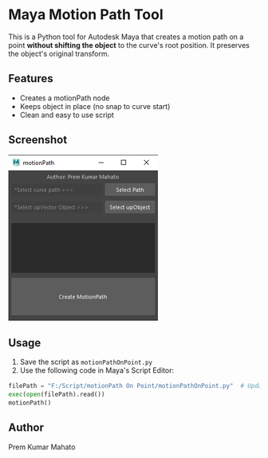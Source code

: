 # Maya Motion Path Tool

This is a Python tool for Autodesk Maya that creates a motion path on a point **without shifting the object** to the curve's root position. It preserves the object's original transform.

## Features

- Creates a motionPath node
- Keeps object in place (no snap to curve start)
- Clean and easy to use script

## Screenshot

![Tool Demo](screenshot.png)

## Usage

1. Save the script as `motionPathOnPoint.py`
2. Use the following code in Maya's Script Editor:

```python
filePath = "F:/Script/motionPath On Point/motionPathOnPoint.py"  # Update path as needed
exec(open(filePath).read())
motionPath()
```
## Author
Prem Kumar Mahato

